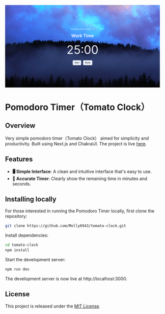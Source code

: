 ![pomodoro screen](images/demo.png)

# Pomodoro Timer（Tomato Clock）

## Overview

Very simple pomodoro timer（Tomato Clock） aimed for simplicity and productivity. Built using Next.js and ChakraUI. The project is live [here](https://tomato-clock-sigma.vercel.app/).

## Features 
- **🖥️ Simple Interface**: A clean and intuitive interface that's easy to use.
- **🎯 Accurate Timer**: Clearly show the remaining time in minutes and seconds.


## Installing locally

For those interested in running the Pomodoro Timer locally, first clone the repository:
```bash
git clone https://github.com/Molly6943/tomato-clock.git
```

Install dependencies:
```bash
cd tomato-clock
npm install
```

Start the development server:
```bash
npm run dev
```

The development server is now live at http://localhost:3000.

## License

This project is released under the [MIT License](LICENSE.md).
